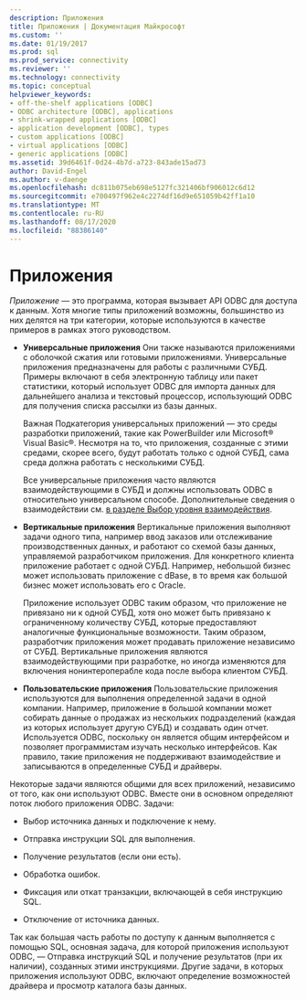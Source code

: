 ```yaml
---
description: Приложения
title: Приложения | Документация Майкрософт
ms.custom: ''
ms.date: 01/19/2017
ms.prod: sql
ms.prod_service: connectivity
ms.reviewer: ''
ms.technology: connectivity
ms.topic: conceptual
helpviewer_keywords:
- off-the-shelf applications [ODBC]
- ODBC architecture [ODBC], applications
- shrink-wrapped applications [ODBC]
- application development [ODBC], types
- custom applications [ODBC]
- virtual applications [ODBC]
- generic applications [ODBC]
ms.assetid: 39d6461f-0d24-4b7d-a723-843ade15ad73
author: David-Engel
ms.author: v-daenge
ms.openlocfilehash: dc811b075eb698e5127fc321406bf906012c6d12
ms.sourcegitcommit: e700497f962e4c2274df16d9e651059b42ff1a10
ms.translationtype: MT
ms.contentlocale: ru-RU
ms.lasthandoff: 08/17/2020
ms.locfileid: "88386140"
---
```

# <a name="applications"></a>Приложения
*Приложение* — это программа, которая вызывает API ODBC для доступа к данным. Хотя многие типы приложений возможны, большинство из них делятся на три категории, которые используются в качестве примеров в рамках этого руководством.  
  
-   **Универсальные приложения** Они также называются приложениями с оболочкой сжатия или готовыми приложениями. Универсальные приложения предназначены для работы с различными СУБД. Примеры включают в себя электронную таблицу или пакет статистики, который использует ODBC для импорта данных для дальнейшего анализа и текстовый процессор, использующий ODBC для получения списка рассылки из базы данных.  
  
     Важная Подкатегория универсальных приложений — это среды разработки приложений, такие как PowerBuilder или Microsoft® Visual Basic®. Несмотря на то, что приложения, созданные с этими средами, скорее всего, будут работать только с одной СУБД, сама среда должна работать с несколькими СУБД.  
  
     Все универсальные приложения часто являются взаимодействующими в СУБД и должны использовать ODBC в относительно универсальном способе. Дополнительные сведения о взаимодействии см. [в разделе Выбор уровня взаимодействия](../../odbc/reference/develop-app/choosing-a-level-of-interoperability.md).  
  
-   **Вертикальные приложения** Вертикальные приложения выполняют задачи одного типа, например ввод заказов или отслеживание производственных данных, и работают со схемой базы данных, управляемой разработчиком приложения. Для конкретного клиента приложение работает с одной СУБД. Например, небольшой бизнес может использовать приложение с dBase, в то время как большой бизнес может использовать его с Oracle.  
  
     Приложение использует ODBC таким образом, что приложение не привязано ни к одной СУБД, хотя оно может быть привязано к ограниченному количеству СУБД, которые предоставляют аналогичные функциональные возможности. Таким образом, разработчик приложения может продавать приложение независимо от СУБД. Вертикальные приложения являются взаимодействующими при разработке, но иногда изменяются для включения нонинтероперабле кода после выбора клиентом СУБД.  
  
-   **Пользовательские приложения** Пользовательские приложения используются для выполнения определенной задачи в одной компании. Например, приложение в большой компании может собирать данные о продажах из нескольких подразделений (каждая из которых использует другую СУБД) и создавать один отчет. Используется ODBC, поскольку он является общим интерфейсом и позволяет программистам изучать несколько интерфейсов. Как правило, такие приложения не поддерживают взаимодействие и записываются в определенные СУБД и драйверы.  
  
 Некоторые задачи являются общими для всех приложений, независимо от того, как они используют ODBC. Вместе они в основном определяют поток любого приложения ODBC. Задачи:  
  
-   Выбор источника данных и подключение к нему.  
  
-   Отправка инструкции SQL для выполнения.  
  
-   Получение результатов (если они есть).  
  
-   Обработка ошибок.  
  
-   Фиксация или откат транзакции, включающей в себя инструкцию SQL.  
  
-   Отключение от источника данных.  
  
 Так как большая часть работы по доступу к данным выполняется с помощью SQL, основная задача, для которой приложения используют ODBC, — Отправка инструкций SQL и получение результатов (при их наличии), созданных этими инструкциями. Другие задачи, в которых приложения используют ODBC, включают определение возможностей драйвера и просмотр каталога базы данных.
